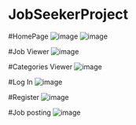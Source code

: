 # JobSeekerProject

#HomePage
![image](https://github.com/itsphongintime/JobSeekerProject/assets/104746173/eab60e3d-7b0e-409e-b001-14c552c811e4)
![image](https://github.com/itsphongintime/JobSeekerProject/assets/104746173/b373fa12-ffa4-4f16-ac65-af4ea667df3d)

#Job Viewer
![image](https://github.com/itsphongintime/JobSeekerProject/assets/104746173/4e12869c-2f59-4a9b-895e-2051b0c0793b)

#Categories Viewer
![image](https://github.com/itsphongintime/JobSeekerProject/assets/104746173/de630068-9791-445f-a2ab-696061457495)

#Log In
![image](https://github.com/itsphongintime/JobSeekerProject/assets/104746173/f602cb9c-098e-4f20-9363-e650a945d5a9)

#Register
![image](https://github.com/itsphongintime/JobSeekerProject/assets/104746173/5c143200-cac4-425a-b877-2851404ce313)

#Job posting
![image](https://github.com/itsphongintime/JobSeekerProject/assets/104746173/6810f812-59f7-46f0-b776-2caf61a6e8a5)





